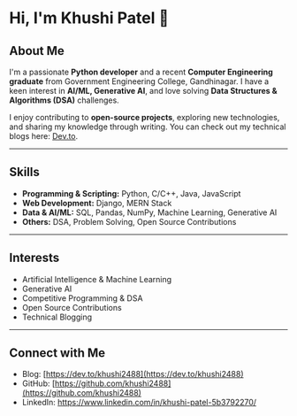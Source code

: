 # Hi, I'm Khushi Patel 👋

## About Me
I'm a passionate **Python developer** and a recent **Computer Engineering graduate** from Government Engineering College, Gandhinagar. I have a keen interest in **AI/ML, Generative AI**, and love solving **Data Structures & Algorithms (DSA)** challenges.  

I enjoy contributing to **open-source projects**, exploring new technologies, and sharing my knowledge through writing. You can check out my technical blogs here: [Dev.to](https://dev.to/khushi2488).  

---

## Skills
- **Programming & Scripting:** Python, C/C++, Java, JavaScript  
- **Web Development:** Django, MERN Stack  
- **Data & AI/ML:** SQL, Pandas, NumPy, Machine Learning, Generative AI  
- **Others:** DSA, Problem Solving, Open Source Contributions  

---

## Interests
- Artificial Intelligence & Machine Learning  
- Generative AI  
- Competitive Programming & DSA  
- Open Source Contributions  
- Technical Blogging  

---

## Connect with Me
- Blog: [https://dev.to/khushi2488](https://dev.to/khushi2488)  
- GitHub: [https://github.com/khushi2488](https://github.com/khushi2488)  
- LinkedIn: https://www.linkedin.com/in/khushi-patel-5b3792270/ 


